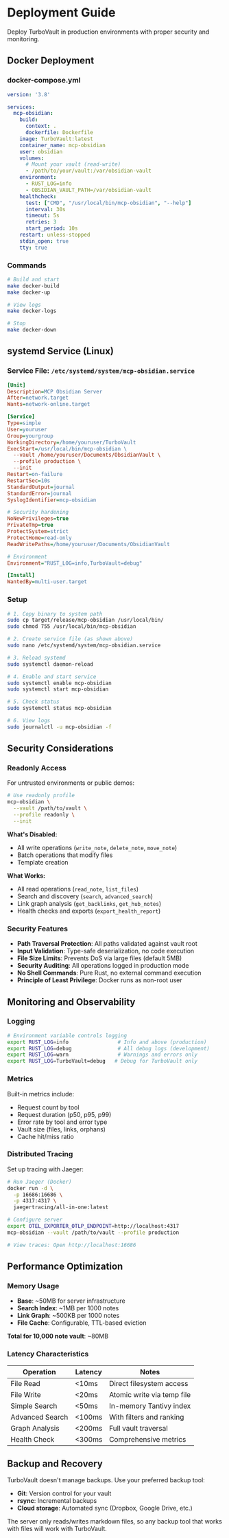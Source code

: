 # Deployment Guide

Deploy TurboVault in production environments with proper security and monitoring.

## Docker Deployment

### docker-compose.yml

```yaml
version: '3.8'

services:
  mcp-obsidian:
    build:
      context: .
      dockerfile: Dockerfile
    image: TurboVault:latest
    container_name: mcp-obsidian
    user: obsidian
    volumes:
      # Mount your vault (read-write)
      - /path/to/your/vault:/var/obsidian-vault
    environment:
      - RUST_LOG=info
      - OBSIDIAN_VAULT_PATH=/var/obsidian-vault
    healthcheck:
      test: ["CMD", "/usr/local/bin/mcp-obsidian", "--help"]
      interval: 30s
      timeout: 5s
      retries: 3
      start_period: 10s
    restart: unless-stopped
    stdin_open: true
    tty: true
```

### Commands

```bash
# Build and start
make docker-build
make docker-up

# View logs
make docker-logs

# Stop
make docker-down
```

## systemd Service (Linux)

### Service File: `/etc/systemd/system/mcp-obsidian.service`

```ini
[Unit]
Description=MCP Obsidian Server
After=network.target
Wants=network-online.target

[Service]
Type=simple
User=youruser
Group=yourgroup
WorkingDirectory=/home/youruser/TurboVault
ExecStart=/usr/local/bin/mcp-obsidian \
  --vault /home/youruser/Documents/ObsidianVault \
  --profile production \
  --init
Restart=on-failure
RestartSec=10s
StandardOutput=journal
StandardError=journal
SyslogIdentifier=mcp-obsidian

# Security hardening
NoNewPrivileges=true
PrivateTmp=true
ProtectSystem=strict
ProtectHome=read-only
ReadWritePaths=/home/youruser/Documents/ObsidianVault

# Environment
Environment="RUST_LOG=info,TurboVault=debug"

[Install]
WantedBy=multi-user.target
```

### Setup

```bash
# 1. Copy binary to system path
sudo cp target/release/mcp-obsidian /usr/local/bin/
sudo chmod 755 /usr/local/bin/mcp-obsidian

# 2. Create service file (as shown above)
sudo nano /etc/systemd/system/mcp-obsidian.service

# 3. Reload systemd
sudo systemctl daemon-reload

# 4. Enable and start service
sudo systemctl enable mcp-obsidian
sudo systemctl start mcp-obsidian

# 5. Check status
sudo systemctl status mcp-obsidian

# 6. View logs
sudo journalctl -u mcp-obsidian -f
```

## Security Considerations

### Readonly Access

For untrusted environments or public demos:

```bash
# Use readonly profile
mcp-obsidian \
  --vault /path/to/vault \
  --profile readonly \
  --init
```

**What's Disabled:**
- All write operations (`write_note`, `delete_note`, `move_note`)
- Batch operations that modify files
- Template creation

**What Works:**
- All read operations (`read_note`, `list_files`)
- Search and discovery (`search`, `advanced_search`)
- Link graph analysis (`get_backlinks`, `get_hub_notes`)
- Health checks and exports (`export_health_report`)

### Security Features

- **Path Traversal Protection**: All paths validated against vault root
- **Input Validation**: Type-safe deserialization, no code execution
- **File Size Limits**: Prevents DoS via large files (default 5MB)
- **Security Auditing**: All operations logged in production mode
- **No Shell Commands**: Pure Rust, no external command execution
- **Principle of Least Privilege**: Docker runs as non-root user

## Monitoring and Observability

### Logging

```bash
# Environment variable controls logging
export RUST_LOG=info                # Info and above (production)
export RUST_LOG=debug               # All debug logs (development)
export RUST_LOG=warn                # Warnings and errors only
export RUST_LOG=TurboVault=debug   # Debug for TurboVault only
```

### Metrics

Built-in metrics include:
- Request count by tool
- Request duration (p50, p95, p99)
- Error rate by tool and error type
- Vault size (files, links, orphans)
- Cache hit/miss ratio

### Distributed Tracing

Set up tracing with Jaeger:

```bash
# Run Jaeger (Docker)
docker run -d \
  -p 16686:16686 \
  -p 4317:4317 \
  jaegertracing/all-in-one:latest

# Configure server
export OTEL_EXPORTER_OTLP_ENDPOINT=http://localhost:4317
mcp-obsidian --vault /path/to/vault --profile production

# View traces: Open http://localhost:16686
```

## Performance Optimization

### Memory Usage

- **Base**: ~50MB for server infrastructure
- **Search Index**: ~1MB per 1000 notes
- **Link Graph**: ~500KB per 1000 notes
- **File Cache**: Configurable, TTL-based eviction

**Total for 10,000 note vault**: ~80MB

### Latency Characteristics

| Operation | Latency | Notes |
|-----------|---------|-------|
| File Read | <10ms | Direct filesystem access |
| File Write | <20ms | Atomic write via temp file |
| Simple Search | <50ms | In-memory Tantivy index |
| Advanced Search | <100ms | With filters and ranking |
| Graph Analysis | <200ms | Full vault traversal |
| Health Check | <300ms | Comprehensive metrics |

## Backup and Recovery

TurboVault doesn't manage backups. Use your preferred backup tool:

- **Git**: Version control for your vault
- **rsync**: Incremental backups
- **Cloud storage**: Automated sync (Dropbox, Google Drive, etc.)

The server only reads/writes markdown files, so any backup tool that works with files will work with TurboVault.
